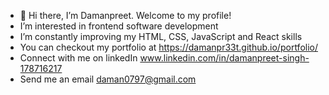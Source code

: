 - 👋 Hi there, I’m Damanpreet. Welcome to my profile!
- I’m interested in frontend software development
- I’m constantly improving my HTML, CSS, JavaScript and React skills
- You can checkout my portfolio at https://damanpr33t.github.io/portfolio/
- Connect with me on linkedIn www.linkedin.com/in/damanpreet-singh-178716217
- Send me an email daman0797@gmail.com

<!---
This is a ✨ special ✨ repository because its `README.md` (this file) appears on your GitHub profile.
You can click the Preview link to take a look at your changes.
--->
